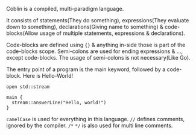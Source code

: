 Coblin is a compiled, multi-paradigm language.

It consists of statements(They do something), expressions(They evaluate down to something), declarations(Giving name to something) & code-blocks(Allow usage of multiple statements, expressions & declarations).

Code-blocks are defined using `{}` & anything in-side those is part of the code-blocks scope. Semi-colons are used for ending expressions & ..., except code-blocks. The usage of semi-colons is not necessary(Like Go).

The entry point of a program is the main keyword, followed by a code-block. Here is Hello-World!
```
open std::stream

main {
  stream::answerLine("Hello, world!")
}
```

`camelCase` is used for everything in this language. `//` defines comments, ignored by the compiler. `/*` `*/` is also used for multi line comments.
